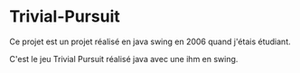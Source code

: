# Trivial-Pursuit

Ce projet est un projet réalisé en java swing en 2006 quand j'étais étudiant. 

C'est le jeu Trivial Pursuit réalisé java avec une ihm en swing.
